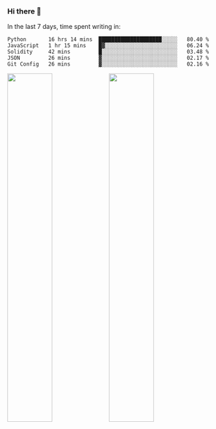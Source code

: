 ### Hi there 👋

In the last 7 days, time spent writing in:

<!--START_SECTION:waka-->
```text
Python       16 hrs 14 mins  ████████████████████░░░░░   80.40 % 
JavaScript   1 hr 15 mins    █▓░░░░░░░░░░░░░░░░░░░░░░░   06.24 % 
Solidity     42 mins         █░░░░░░░░░░░░░░░░░░░░░░░░   03.48 % 
JSON         26 mins         ▓░░░░░░░░░░░░░░░░░░░░░░░░   02.17 % 
Git Config   26 mins         ▓░░░░░░░░░░░░░░░░░░░░░░░░   02.16 % 
```
<!--END_SECTION:waka-->

<img src="https://wakatime.com/share/@jimtje/5d0c92de-08f8-4a72-8f2f-6a9693d1e318.svg" width=45% height=45%> <img src="https://wakatime.com/share/@jimtje/501498ae-bda5-4da7-a89d-b40bcdd5556d.svg" width=45% height=45%>
